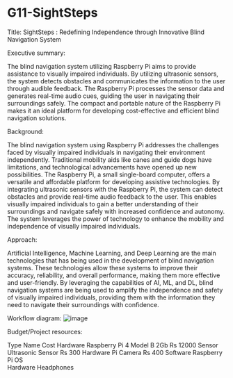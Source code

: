 # G11-SightSteps
Title: SightSteps : Redefining Independence through Innovative Blind Navigation System

Executive summary:

The blind navigation system utilizing Raspberry Pi aims to provide assistance to visually impaired individuals. By utilizing ultrasonic sensors, the system detects obstacles and communicates the information to the user through audible feedback. The Raspberry Pi processes the sensor data and generates real-time audio cues, guiding the user in navigating their surroundings safely. The compact and portable nature of the Raspberry Pi makes it an ideal platform for developing cost-effective and efficient blind navigation solutions.

Background:

The blind navigation system using Raspberry Pi addresses the challenges faced by visually impaired individuals in navigating their environment independently. Traditional mobility aids like canes and guide dogs have limitations, and technological advancements have opened up new possibilities. The Raspberry Pi, a small single-board computer, offers a versatile and affordable platform for developing assistive technologies. By integrating ultrasonic sensors with the Raspberry Pi, the system can detect obstacles and provide real-time audio feedback to the user. This enables visually impaired individuals to gain a better understanding of their surroundings and navigate safely with increased confidence and autonomy. The system leverages the power of technology to enhance the mobility and independence of visually impaired individuals.

Approach:

Artificial Intelligence, Machine Learning, and Deep Learning are the main technologies that has being used in the development of blind navigation systems. These technologies allow these systems to improve their accuracy, reliability, and overall performance, making them more effective and user-friendly. By leveraging the capabilities of AI, ML, and DL, blind navigation systems are being used to amplify the independence and safety of visually impaired individuals, providing them with the information they need to navigate their surroundings with confidence.

Workflow diagram:
![image](https://github.com/pcseai25/G11-SightSteps/assets/91533278/685ef08a-342a-4293-99ac-59d051f9b983)

Budget/Project resources:

Type	     Name                         	Cost
Hardware	 Raspberry Pi 4 Model B 2Gb 	Rs 12000
Sensor	   Ultrasonic Sensor	          Rs 300
Hardware   Pi Camera	                  Rs 400
Software	 Raspberry Pi OS	
Hardware	 Headphones	
